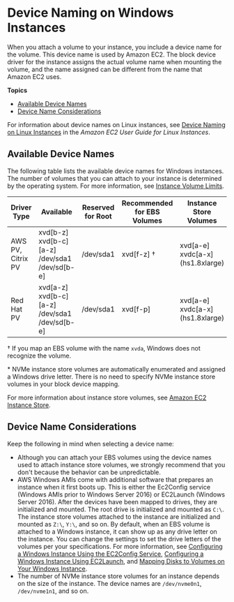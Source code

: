 # Device Naming on Windows Instances<a name="device_naming"></a>

When you attach a volume to your instance, you include a device name for the volume\. This device name is used by Amazon EC2\. The block device driver for the instance assigns the actual volume name when mounting the volume, and the name assigned can be different from the name that Amazon EC2 uses\.

**Topics**
+ [Available Device Names](#available-ec2-device-names)
+ [Device Name Considerations](#device-name-limits)

For information about device names on Linux instances, see [Device Naming on Linux Instances](http://docs.aws.amazon.com/AWSEC2/latest/UserGuide/device_naming.html) in the *Amazon EC2 User Guide for Linux Instances*\.

## Available Device Names<a name="available-ec2-device-names"></a>

The following table lists the available device names for Windows instances\. The number of volumes that you can attach to your instance is determined by the operating system\. For more information, see [Instance Volume Limits](volume_limits.md)\.


| Driver Type | Available | Reserved for Root | Recommended for EBS Volumes | Instance Store Volumes | NVMe Volumes | 
| --- | --- | --- | --- | --- | --- | 
|  AWS PV, Citrix PV  |  xvd\[b\-z\] xvd\[b\-c\]\[a\-z\] /dev/sda1 /dev/sd\[b\-e\]  |  /dev/sda1  |  xvd\[f\-z\] †  |  xvd\[a\-e\] xvdc\[a\-x\] \(hs1\.8xlarge\)  | /dev/nvme\[0\-26\]n1 \* | 
|  Red Hat PV  |  xvd\[a\-z\] xvd\[b\-c\]\[a\-z\] /dev/sda1 /dev/sd\[b\-e\]  |  /dev/sda1  |  xvd\[f\-p\]  |  xvd\[a\-e\] xvdc\[a\-x\] \(hs1\.8xlarge\)  | /dev/nvme\[0\-26\]n1 \* | 

† If you map an EBS volume with the name `xvda`, Windows does not recognize the volume\.

\* NVMe instance store volumes are automatically enumerated and assigned a Windows drive letter\. There is no need to specify NVMe instance store volumes in your block device mapping\.

For more information about instance store volumes, see [Amazon EC2 Instance Store](InstanceStorage.md)\.

## Device Name Considerations<a name="device-name-limits"></a>

Keep the following in mind when selecting a device name:
+ Although you can attach your EBS volumes using the device names used to attach instance store volumes, we strongly recommend that you don't because the behavior can be unpredictable\.
+ AWS Windows AMIs come with additional software that prepares an instance when it first boots up\. This is either the Ec2Config service \(Windows AMIs prior to Windows Server 2016\) or EC2Launch \(Windows Server 2016\)\. After the devices have been mapped to drives, they are initialized and mounted\. The root drive is initialized and mounted as `C:\`\. The instance store volumes attached to the instance are initialized and mounted as `Z:\`, `Y:\`, and so on\. By default, when an EBS volume is attached to a Windows instance, it can show up as any drive letter on the instance\. You can change the settings to set the drive letters of the volumes per your specifications\. For more information, see [Configuring a Windows Instance Using the EC2Config Service](ec2config-service.md), [Configuring a Windows Instance Using EC2Launch](ec2launch.md), and [Mapping Disks to Volumes on Your Windows Instance](ec2-windows-volumes.md)\.
+ The number of NVMe instance store volumes for an instance depends on the size of the instance\. The device names are `/dev/nvme0n1`, `/dev/nvme1n1`, and so on\.